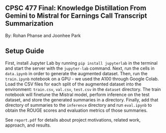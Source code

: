 ## CPSC 477 Final: Knowledge Distillation From Gemini to Mistral for Earnings Call Transcript Summarization
By: Rohan Phanse and Joonhee Park

## Setup Guide

First, install Jupyter Lab by running `pip install jupyterlab` in the terminal and start the server with the `jupyter-lab` command. Next, run the cells in `data.ipynb` in order to generate the augmented dataset. Then, run the `train.ipynb` notebook on a GPU - we used the A100 through Google Colab. Load the CSV files for each split of the augmented dataset into the environment: `train.csv`, `val.csv`, `test.csv` in the `dataset` directory. The train notebook will finetune the Mistral model, perform inference on the test dataset, and store the generated summaries in a directory. Finally, add that directory of summaries to the `inference` directory and run `eval.ipynb` to obtain the ROUGE scores and evaluation metrics of those summaries.

See `report.pdf` for details about project motivations, related work, approach, and results.
